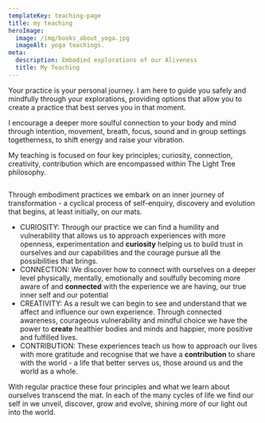 ```yaml
---
templateKey: teaching-page
title: my teaching
heroImage:
  image: /img/books_about_yoga.jpg
  imageAlt: yoga teachings.
meta:
  description: Embodied explorations of our Aliveness
  title: My Teaching
---
```

<p>Your practice is your personal journey. I am here to guide you safely and mindfully through your explorations, providing options that allow you to create a practice that best serves you in that moment.</p>

<p>I encourage a deeper more soulful connection to your body and mind through intention, movement, breath, focus, sound and in group settings togetherness, to shift energy and raise your vibration.</p>

<p>My teaching is focused on four key principles; curiosity, connection, creativity, contribution which are encompassed within The Light Tree philosophy.</p>


<p><img src="../img/the-4cs-21.jpg" alt=""/></p>

<p>Through embodiment practices we embark on an inner journey of transformation - a cyclical process of self-enquiry, discovery and evolution that begins, at least initially, on our mats.</p>  

<ul><li>CURIOSITY: Through our practice we can find a humility and vulnerability that allows us to approach experiences with more openness, experimentation and <strong>curiosity</strong> helping us to build trust in ourselves and our capabilities and the courage pursue all the possibilities that brings.</li>
<li>CONNECTION:  We discover how to connect with ourselves on a deeper level physically, mentally, emotionally and soulfully becoming more aware of and <strong>connected</strong> with the experience we are having, our true inner self and our potential</li>
<li>CREATIVITY: As a result we can begin to see and understand that we affect and influence our own experience. Through connected awareness, courageous vulnerability and mindful choice we have the power to <strong>create</strong> healthier bodies and minds and happier, more positive and fulfilled lives.</li> 
<li>CONTRIBUTION:   These experiences teach us how to approach our lives with more gratitude and recognise that we have a <strong>contribution</strong> to share with the world - a life that better serves us, those around us and the world as a whole.</li></ul> 

<p>With regular practice these four principles and what we learn about ourselves transcend the mat. In each of the many cycles of life we find our self in we unveil, discover, grow and evolve, shining more of our light out into the world.</p>